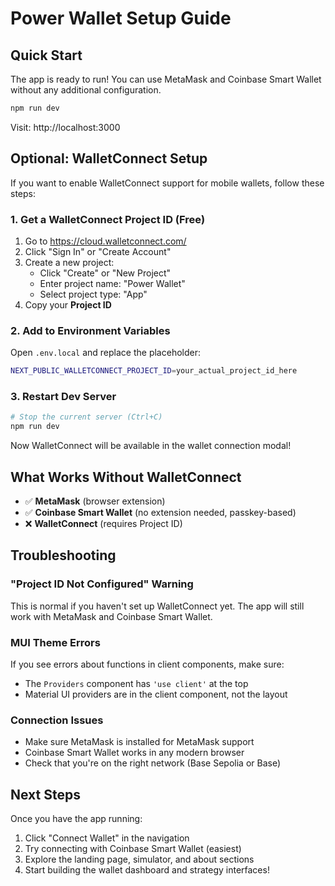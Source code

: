# Power Wallet Setup Guide

## Quick Start

The app is ready to run! You can use MetaMask and Coinbase Smart Wallet without any additional configuration.

```bash
npm run dev
```

Visit: http://localhost:3000

## Optional: WalletConnect Setup

If you want to enable WalletConnect support for mobile wallets, follow these steps:

### 1. Get a WalletConnect Project ID (Free)

1. Go to https://cloud.walletconnect.com/
2. Click "Sign In" or "Create Account"
3. Create a new project:
   - Click "Create" or "New Project"
   - Enter project name: "Power Wallet"
   - Select project type: "App"
4. Copy your **Project ID**

### 2. Add to Environment Variables

Open `.env.local` and replace the placeholder:

```bash
NEXT_PUBLIC_WALLETCONNECT_PROJECT_ID=your_actual_project_id_here
```

### 3. Restart Dev Server

```bash
# Stop the current server (Ctrl+C)
npm run dev
```

Now WalletConnect will be available in the wallet connection modal!

## What Works Without WalletConnect

- ✅ **MetaMask** (browser extension)
- ✅ **Coinbase Smart Wallet** (no extension needed, passkey-based)
- ❌ **WalletConnect** (requires Project ID)

## Troubleshooting

### "Project ID Not Configured" Warning

This is normal if you haven't set up WalletConnect yet. The app will still work with MetaMask and Coinbase Smart Wallet.

### MUI Theme Errors

If you see errors about functions in client components, make sure:
- The `Providers` component has `'use client'` at the top
- Material UI providers are in the client component, not the layout

### Connection Issues

- Make sure MetaMask is installed for MetaMask support
- Coinbase Smart Wallet works in any modern browser
- Check that you're on the right network (Base Sepolia or Base)

## Next Steps

Once you have the app running:
1. Click "Connect Wallet" in the navigation
2. Try connecting with Coinbase Smart Wallet (easiest)
3. Explore the landing page, simulator, and about sections
4. Start building the wallet dashboard and strategy interfaces!
